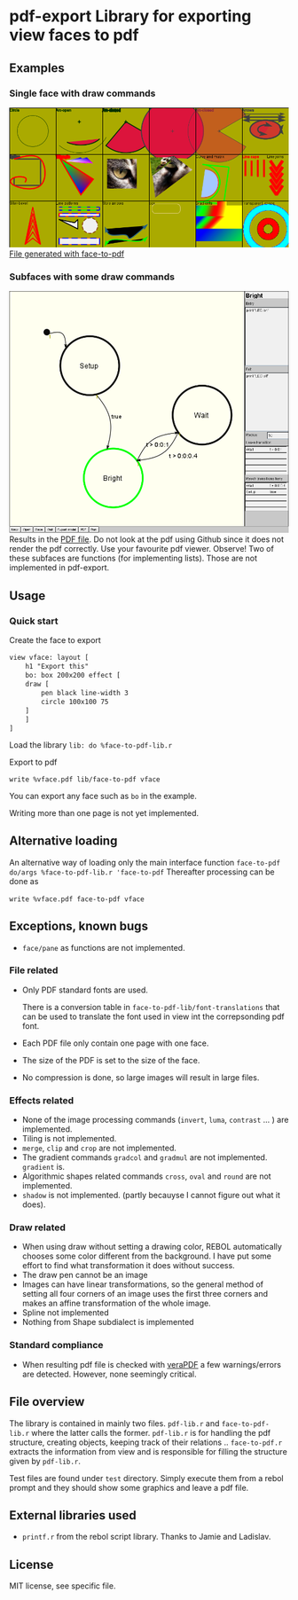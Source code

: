 # pdf-export Library for exporting view faces to pdf


## Examples

### Single face with draw commands
![alt](doc/images/geometries-II.png)
[File generated with face-to-pdf](doc/images/geometries-II.pdf)

### Subfaces with some draw commands
![Here should be a png image](doc/images/sm-compiler-example.png) 
Results in the [PDF file](doc/images/sm-compiler-example.pdf).  Do not look at the pdf using Github
since it does not render the pdf correctly.  Use your favourite pdf viewer.
Observe! Two of these subfaces are functions (for implementing lists). Those are not implemented in
pdf-export.


## Usage
### Quick start
Create the face to export
```
view vface: layout [
    h1 "Export this"
    bo: box 200x200 effect [
	draw [
	    pen black line-width 3
	    circle 100x100 75
	]
    ]
]
```
Load the library
`lib: do %face-to-pdf-lib.r`

Export to pdf
```
write %vface.pdf lib/face-to-pdf vface
```
You can export any face such as `bo` in the example.

Writing more than one page is not yet implemented.

## Alternative loading
An alternative way of loading only the main interface function `face-to-pdf`
```do/args %face-to-pdf-lib.r 'face-to-pdf```
Thereafter processing can be done as

```write %vface.pdf face-to-pdf vface```

## Exceptions, known bugs

* `face/pane` as functions are not implemented.

### File related
* Only PDF standard fonts are used.

  There is a conversion table in `face-to-pdf-lib/font-translations` that can be used to
  translate the font used in view int the correpsonding pdf font.
* Each PDF file only contain one page with one face.
* The size of the PDF is set to the size of the face.
* No compression is done, so large images will result in large files.

### Effects related
* None of the image processing commands (`invert`, `luma`, `contrast` ... ) are implemented.
* Tiling is not implemented.
* `merge`, `clip` and `crop` are not implemented.
* The gradient commands `gradcol` and `gradmul` are not implemented.  `gradient` is.
* Algorithmic shapes related commands `cross`, `oval` and `round` are not implemented.
* `shadow` is not implemented. (partly becauyse I cannot figure out what it does).

### Draw related
* When using draw without setting a drawing color, REBOL automatically chooses some color different from 
  the background.  I have put some effort to find what transformation it does without success.
* The draw pen cannot be an image
* Images can have linear transformations, so the general method of setting all four corners of an image
  uses the first three corners and makes an affine transformation of the whole image.
* Spline not implemented
* Nothing from  Shape subdialect is implemented

### Standard compliance
* When resulting pdf file is checked with [veraPDF](http://veraPDF.org) a few
  warnings/errors are detected. However, none seemingly critical.



## File overview

The library is contained in mainly two files.  `pdf-lib.r` and `face-to-pdf-lib.r` where
the latter calls the former.
`pdf-lib.r` is for handling the pdf structure, creating objects, keeping track of their relations .. 
`face-to-pdf.r` extracts the information from view and is responsible for filling the structure given
by `pdf-lib.r`.

Test files are found under `test` directory. Simply execute them from a rebol prompt and they should 
show some graphics and leave a pdf file.


## External libraries used
  * `printf.r` from the rebol script library. Thanks to Jamie and Ladislav.

## License
MIT license, see specific file.

